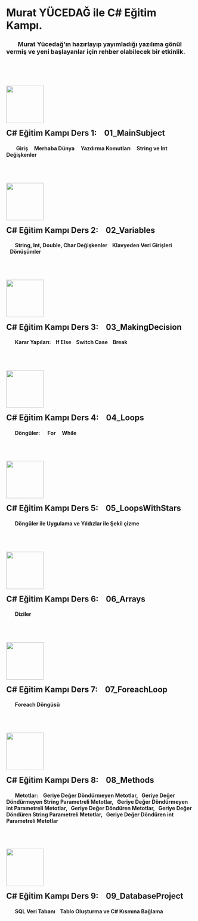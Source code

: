 # Murat YÜCEDAĞ ile C# Eğitim Kampı.
### &nbsp; &nbsp;&nbsp;&nbsp;&nbsp;&nbsp;   Murat Yücedağ'ın hazırlayıp yayımladığı yazılıma gönül vermiş ve yeni başlayanlar için rehber olabilecek bir etkinlik.
<br><br><br>

<img src="https://github.com/user-attachments/assets/8c1e4c79-76e4-4dab-9f2f-0a9b13daf51b" width=100> <h2 style="display: inline;">C# Eğitim Kampı Ders 1:&nbsp; &nbsp; 01_MainSubject</h2>
####    &nbsp; &nbsp;&nbsp;&nbsp;&nbsp;&nbsp; Giriş &nbsp;&nbsp;&nbsp; Merhaba Dünya &nbsp;&nbsp;&nbsp; Yazdırma Komutları &nbsp;&nbsp;&nbsp; String ve Int Değişkenler
<br><br>


<img src="https://github.com/user-attachments/assets/69828b05-51bb-4d4b-869c-7ce13c48abaa" width=100> <h2 style="display: inline;">C# Eğitim Kampı Ders 2:&nbsp; &nbsp; 02_Variables</h2>
####    &nbsp; &nbsp;&nbsp;&nbsp;&nbsp;&nbsp;String, Int, Double, Char Değişkenler &nbsp;&nbsp;&nbsp;Klavyeden Veri Girişleri &nbsp;&nbsp;&nbsp;Dönüşümler
<br><br>

<img src="https://github.com/user-attachments/assets/f1fc4304-eb37-42ec-8fd2-6ecb94c12e8b" width=100> <h2 style="display: inline;">C# Eğitim Kampı Ders  3:&nbsp; &nbsp; 03_MakingDecision</h2>
####    &nbsp; &nbsp;&nbsp;&nbsp;&nbsp;&nbsp;Karar Yapıları: &nbsp;&nbsp;&nbsp;If Else &nbsp;&nbsp;&nbsp;Switch Case &nbsp;&nbsp;&nbsp;Break
<br><br>

<img src="https://github.com/user-attachments/assets/ae550b72-d558-4db2-95e6-037795198317" width=100> <h2 style="display: inline;">C# Eğitim Kampı Ders  4:&nbsp; &nbsp; 04_Loops</h2>
####    &nbsp; &nbsp;&nbsp;&nbsp;&nbsp;&nbsp;Döngüler: &nbsp; &nbsp;&nbsp; For &nbsp; &nbsp;&nbsp;While
<br><br>

<img src="https://github.com/user-attachments/assets/b76b7760-4334-4333-aaaf-a7b5973ba097" width=100> <h2 style="display: inline;">C# Eğitim Kampı Ders  5:&nbsp; &nbsp; 05_LoopsWithStars</h2>
####    &nbsp; &nbsp;&nbsp;&nbsp;&nbsp;&nbsp;Döngüler ile Uygulama ve Yıldızlar ile Şekil çizme
<br><br>

<img src="https://github.com/user-attachments/assets/f23eac77-e670-41ae-a342-abab35060eed" width=100> <h2 style="display: inline;">C# Eğitim Kampı Ders  6:&nbsp; &nbsp; 06_Arrays</h2>
####    &nbsp; &nbsp;&nbsp;&nbsp;&nbsp;&nbsp;Diziler
<br><br>

<img src="https://github.com/user-attachments/assets/0e548ec9-b2d8-4826-b931-c1d5a71d7962" width=100> <h2 style="display: inline;">C# Eğitim Kampı Ders  7:&nbsp; &nbsp; 07_ForeachLoop</h2>
####    &nbsp; &nbsp;&nbsp;&nbsp;&nbsp;&nbsp;Foreach Döngüsü
<br><br>

<img src="https://github.com/user-attachments/assets/97d1501f-f9c1-4137-8f0d-1053b999e408" width=100> <h2 style="display: inline;">C# Eğitim Kampı Ders  8:&nbsp; &nbsp; 08_Methods</h2>
####    &nbsp; &nbsp;&nbsp;&nbsp;&nbsp;&nbsp;Metotlar:&nbsp; &nbsp;&nbsp;Geriye Değer Döndürmeyen Metotlar, &nbsp;&nbsp;Geriye Değer Döndürmeyen String Parametreli Metotlar, &nbsp;&nbsp;Geriye Değer Döndürmeyen int Parametreli Metotlar, &nbsp;&nbsp;Geriye Değer Döndüren Metotlar, &nbsp;&nbsp;Geriye Değer Döndüren String Parametreli Metotlar, &nbsp;&nbsp;Geriye Değer Döndüren int Parametreli Metotlar
<br><br>

<img src="https://github.com/user-attachments/assets/daa3a8dd-243a-49ef-ae67-c5ba689e472a" width=100> <h2 style="display: inline;">C# Eğitim Kampı Ders  9:&nbsp; &nbsp; 09_DatabaseProject</h2>
####    &nbsp; &nbsp;&nbsp;&nbsp;&nbsp;&nbsp;SQL Veri Tabanı &nbsp;&nbsp;&nbsp;Tablo Oluşturma ve C# Kısmına Bağlama
<br><br>
